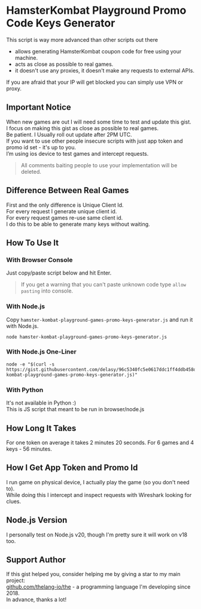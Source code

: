 # HamsterKombat Playground Promo Code Keys Generator

This script is way more advanced than other scripts out there

- allows generating HamsterKombat coupon code for free using your machine.
- acts as close as possible to real games.
- it doesn't use any proxies, it doesn't make any requests to external APIs.

If you are afraid that your IP will get blocked you can simply use VPN or proxy.

## Important Notice

When new games are out I will need some time to test and update this gist. \
I focus on making this gist as close as possible to real games. \
Be patient. I Usually roll out update after 2PM UTC. \
If you want to use other people insecure scripts with just app token and promo id set - it's up to you. \
I’m using ios device to test games and intercept requests.

> All comments baiting people to use your implementation will be deleted.

## Difference Between Real Games

First and the only difference is Unique Client Id. \
For every request I generate unique client id. \
For every request games re-use same client id. \
I do this to be able to generate many keys without waiting.

## How To Use It

### With Browser Console

Just copy/paste script below and hit Enter.
> If you get a warning that you can't paste unknown code type `allow pasting` into console.

### With Node.js

Copy `hamster-kombat-playground-games-promo-keys-generator.js` and run it with Node.js.

```shell
node hamster-kombat-playground-games-promo-keys-generator.js
```

### With Node.js One-Liner

```shell
node -e "$(curl -s https://gist.githubusercontent.com/delasy/96c5340fc5e0617ddc1ff4ddb458d968/raw/hamster-kombat-playground-games-promo-keys-generator.js)"
```

### With Python

It's not available in Python :) \
This is JS script that meant to be run in browser/node.js

## How Long It Takes

For one token on average it takes 2 minutes 20 seconds. For 6 games and 4 keys - 56 minutes.

## How I Get App Token and Promo Id

I run game on physical device, I actually play the game (so you don't need to). \
While doing this I intercept and inspect requests with Wireshark looking for clues.

## Node.js Version

I personally test on Node.js v20, though I'm pretty sure it will work on v18 too.

## Support Author

If this gist helped you, consider helping me by giving a star to my main project: \
[github.com/thelang-io/the](https://github.com/thelang-io/the) - a programming language I'm developing since 2018. \
In advance, thanks a lot!
